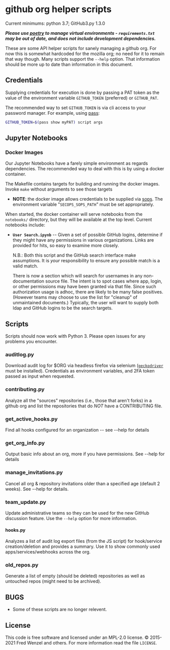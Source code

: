 # github org helper scripts

Current minimums: python 3.7; GitHub3.py 1.3.0

***Please use [poetry](https://pypi.org/project/poetry/) to manage virtual environments - `requirements.txt` may be out of date, and does not include development dependencies.***

These are some API helper scripts for sanely managing a github org. For now this is somewhat hardcoded for the mozilla org; no need for it to remain that way though. Many scripts support the `--help` option. That information should be more up to date than information in this document.

## Credentials

Supplying credentials for execution is done by passing a PAT token as the value
of the environment variable `GITHUB_TOKEN` (preferred) or `GITHUB_PAT`.

The recommended way to set `GITHUB_TOKEN` is via cli access to your password
manager. For example, using [pass]:
```bash
GITHUB_TOKEN=$(pass show myPAT) script args
```
[pass]: https://www.passwordstore.org/

## Jupyter Notebooks
### Docker Images

Our Jupyter Notebooks have a farely simple environment as regards dependencies. The recommended way to
deal with this is by using a docker container.

The Makefile contains targets for building and running the docker images. Invoke
`make` without arguments to see those targets

- **NOTE**: the docker image allows credentials to be supplied via [sops].
  The environment variable "`SECOPS_SOPS_PATH`" must be set appropriately.

[sops]: https://github.com/mozilla/sops

When started, the docker container will serve notebooks from the `notebooks/`
directory, but they will be available at the top level. Current notebooks include:

- **`User Search.ipynb`** --
    Given a set of possible GitHub logins, determine if they might have any
    permissions in various organizations. Links are provided for hits, so easy
    to examine more closely.

    N.B.: Both this script and the GitHub search interface make assumptions. It
    is *your* responsibility to ensure any possible match is a valid match.

    There is now a section which will search for usernames in any non-documentation source file. The intent is to spot cases where app, login, or other permissions may have been granted via that file. Since such authorization usage is adhoc, there are likely to be many false positives. (However teams may choose to use the list for "cleanup" of unmaintained documents.) Typically, the user will want to supply both ldap and GitHub logins to be the search targets.

## Scripts

Scripts should now work with Python 3. Please open issues for any problems you
encounter.

### auditlog.py
Download audit log for $ORG via headless firefox via selenium
([`geckodriver`][gd_url] must be installed). Credentials as environment
variables, and 2FA token passed as input when requested.

### contributing.py
Analyze all the "sources" repositories (i.e., those that aren't forks) in a github org and list the repositories that do *NOT* have a CONTRIBUTING file.

### get_active_hooks.py
Find all hooks configured for an organization -- see --help for details

### get_org_info.py
Output basic info about an org, more if you have permissions. See --help for details

### manage_invitations.py
Cancel all org & repository invitations older than a specified age (default 2
weeks). See --help for details.

### team_update.py
Update administrative teams so they can be used for the new GitHub discussion
feature. Use the ``--help`` option for more information.

#### hooks.py
Analyzes a list of audit log export files (from the JS script) for hook/service creation/deletion and provides a summary. Use it to show commonly used apps/services/webhooks across the org.

### old_repos.py
Generate a list of empty (should be deleted) repositories as well as untouched repos (might need to be archived).

## BUGS

- Some of these scripts are no longer relevent.

## License
This code is free software and licensed under an MPL-2.0 license. &copy; 2015-2021 Fred Wenzel and others. For more information read the file ``LICENSE``.

[gd_url]: https://github.com/mozilla/geckodriver/releases
